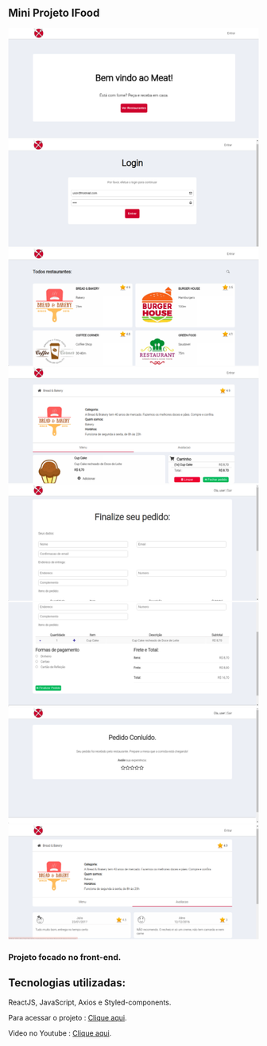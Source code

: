 
## Mini Projeto IFood

<img src="/src/assets/web.png">

<img src="/src/assets/logo.png">

<img src="/src/assets/restaurantes.png">

<img src="/src/assets/compra.png">

<img src="/src/assets/finalize1.png">

<img src="/src/assets/finalize2.png">

<img src="/src/assets/confirmar.png">

<img src="/src/assets/avaliacao.png">







### Projeto focado no front-end.

## Tecnologias utilizadas: 
ReactJS, JavaScript, Axios e Styled-components.


Para acessar o projeto :  [Clique aqui](https://liz-dev.herokuapp.com/).

Video no Youtube : [Clique aqui](https://www.youtube.com/watch?v=GMKVqa21Oqc/).
